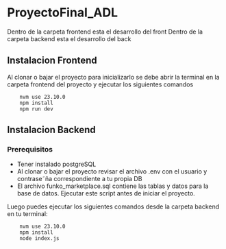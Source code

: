 # ProyectoFinal_ADL

Dentro de la carpeta frontend esta el desarrollo del front
Dentro de la carpeta backend esta el desarrollo del back

## Instalacion Frontend

Al clonar o bajar el proyecto para inicializarlo se debe abrir la terminal en la carpeta frontend del proyecto y ejecutar los siguientes comandos

```terminal
    nvm use 23.10.0
    npm install
    npm run dev
```

## Instalacion Backend

### Prerequisitos

- Tener instalado postgreSQL
- Al clonar o bajar el proyecto revisar el archivo .env con el usuario y contrase˜ña correspondiente a tu propia DB
- El archivo funko_marketplace.sql contiene las tablas y datos para la base de datos. Ejecutar este script antes de iniciar el proyecto.

Luego puedes ejecutar los siguientes comandos desde la carpeta backend en tu terminal:

```terminal
    nvm use 23.10.0
    npm install
    node index.js
```

